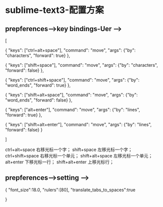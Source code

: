 # sublime-text3-配置方案

## prepferences–>key bindings-Uer –>

[
	

{ "keys": 
    ["ctrl+alt+space"], 
    "command": "move", "args": 
    {"by": "characters", "forward": true} 
},

{ "keys": 
    ["shift+space"], 
    "command": "move", "args": 
    {"by": "characters", "forward": false} 
},

{ "keys": 
    ["ctrl+shift+space"], 
    "command": "move", "args": 
    {"by": "word_ends", "forward": true} 
},

{ "keys": 
    ["shift+alt+space"], 
    "command": "move", "args": 
    {"by": "word_ends", "forward": false} 
},

{ "keys": 
    ["alt+enter"], 
    "command": "move", "args": 
    {"by": "lines", "forward": true} 
},

{ "keys": 
    ["shift+alt+enter"], 
    "command": "move", "args": 
    {"by": "lines", "forward": false} 
}

]


ctrl+alt+space 右移光标一个字；
shift+space 左移光标一个字；
ctrl+shift+space 右移光标一个单元；
shift+alt+space 左移光标一个单元；
alt+enter 下移光标一行；
shift+alt+enter 上移光标行；

## prepferences–>setting –>

{
	"font_size":18.0,
	"rulers":[80],
	"translate_tabs_to_spaces":true

}

